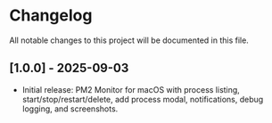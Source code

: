 # Changelog

All notable changes to this project will be documented in this file.

## [1.0.0] - 2025-09-03
- Initial release: PM2 Monitor for macOS with process listing, start/stop/restart/delete, add process modal, notifications, debug logging, and screenshots.
